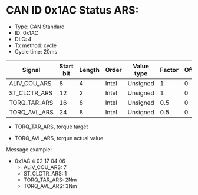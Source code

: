 # CAN ID 0x1AC Status ARS:
- Type: CAN Standard
- ID: 0x1AC
- DLC: 4
- Tx method: cycle
- Cycle time: 20ms

|Signal|Start bit|Length|Order|Value type|Factor|Offset|Unit|
|------|---------|------|-----|----------|------|------|----|
|ALIV_COU_ARS|8|4|Intel|Unsigned|1|0||
|ST_CLCTR_ARS|12|2|Intel|Unsigned|1|0||
|TORQ_TAR_ARS|16|8|Intel|Unsigned|0.5|0|Nm|
|TORQ_AVL_ARS|24|8|Intel|Unsigned|0.5|0|Nm|

- TORQ_TAR_ARS, torque target

- TORQ_AVL_ARS, torque actual value

Message example:
- 0x1AC 4 02 17 04 06
    - ALIV_COU_ARS: 7
    - ST_CLCTR_ARS: 1
    - TORQ_TAR_ARS: 2Nm
    - TORQ_AVL_ARS: 3Nm